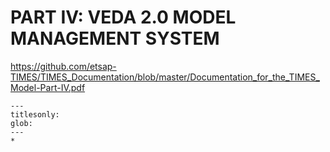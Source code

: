 # PART IV: VEDA 2.0 MODEL MANAGEMENT SYSTEM

https://github.com/etsap-TIMES/TIMES_Documentation/blob/master/Documentation_for_the_TIMES_Model-Part-IV.pdf


```{toctree}
---
titlesonly:
glob:
---
*
```